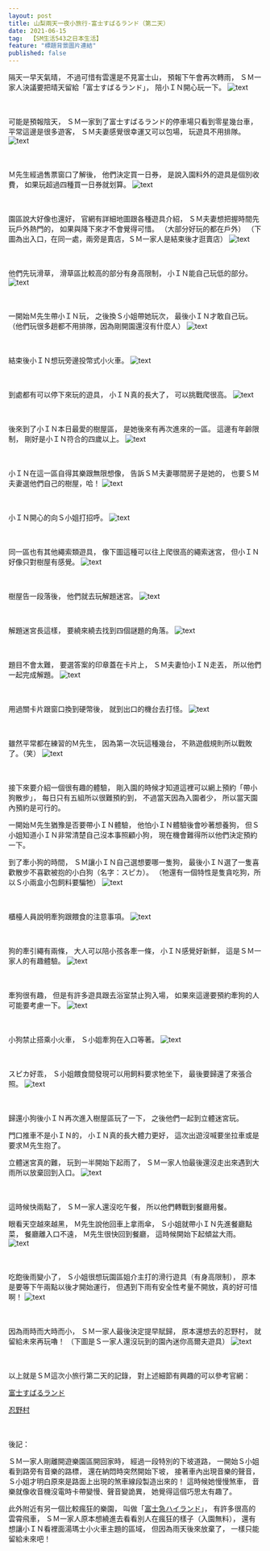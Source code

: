 ```yaml
---
layout: post
title: 山梨兩天一夜小旅行-富士すばるランド（第二天）
date: 2021-06-15
tag:  【SM生活543之日本生活】
feature: "標題背景圖片連結"
published: false
---
```

隔天一早天氣晴，
不過可惜有雲還是不見富士山，
預報下午會再次轉雨，
ＳＭ一家人決議要把晴天留給「富士すばるランド」，
陪小ＩＮ開心玩一下。
![text](https://lh3.googleusercontent.com/-yTvA5_LA4kIhPpFsvqPTXvB8OkOcpopSx4m5kRgQ7Rpd3V3r0v1KAkZajX1cDLia-O9J5cog9mOjIA8CEHpzv6d1L9s-oCRRpCm_qfLTJgjbC2QChqiy4uWenyXS0BdUnBNVI0GR1I=w2400)


<br><br>
可能是預報陰天，
ＳＭ一家到了富士すばるランド的停車場只看到零星幾台車，
平常這邊是很多遊客，
ＳＭ夫妻感覺很幸運又可以包場，
玩遊具不用排隊。
![text](https://lh3.googleusercontent.com/sabz7fCF8fEHMvufT--G2deJIXCvvjoQEvuuRCHI1eVJOevbyEMQWnRgL0rzneY3UyG41QLhKGoOnx52SBY2HIMzrG_F06ggEboeLDyDh4_IHAbMKmrFEgjfrToccZMR1-fdZUSwLMQ=w2400)


<br><br>
Ｍ先生經過售票窗口了解後，
他們決定買一日券，
是說入園料外的遊具是個別收費，
如果玩超過四種買一日券就划算。
![text](https://lh3.googleusercontent.com/d1f-9fkoT78crUeZiZTMIdwOyaJ5IbdKLsQTHLygv6RGL1XAlcCupLA_F2SAtrxasHH7NopOCYMPllgdt2UCQK9C-I4zLtW7To6HnZrxfa-_pePg1EqgbDwN6Q6mZx3bpgIwFV0NXek=w2400)


<br><br>
園區說大好像也還好，
官網有詳細地圖跟各種遊具介紹，
ＳＭ夫妻想把握時間先玩戶外熱門的，
如果與降下來才不會覺得可惜。
（大部分好玩的都在戶外）
（下圖為出入口，在同一處，兩旁是賣店，ＳＭ一家人是結束後才逛賣店）
![text](https://lh3.googleusercontent.com/zDmeEIdfHet7ip_-KVrqEfaGBdKidT6QWyL0XB88Q-issd-B9NtP9bWJWyvgshBqtVrj6ue-S8eiHc5osnjZwlLs3NXY-1WhDn7OGo68HvsUAG6Ueh9UKNhfH8irPFGWvBjyq6bcG58=w2400)


<br><br>
他們先玩滑草，
滑草區比較高的部分有身高限制，
小ＩＮ能自己玩低的部分。
![text](https://lh3.googleusercontent.com/qPEAU0mFlENHJ6DaIILVywj59_4vp8wXtT1AM-u0S5lLmX7fRZdCe5J5pY3a7nuEc04Uy8KgZPu2nzLDZenIMgPixvVANNiF100633CeRpNUQfF_ELmlTb4tt5qLrsSumL9SLpaOew8=w2400)


<br><br>
一開始Ｍ先生帶小ＩＮ玩，
之後換Ｓ小姐帶她玩次，
最後小ＩＮ才敢自己玩。
（他們玩很多趟都不用排隊，因為剛開園還沒有什麼人）
![text](https://lh3.googleusercontent.com/hj3bvqWg0pv807MATPgc1v2uERFuMtkbRO7cZibXm1i35UCbrY8YyXcq2kjGK0UPKR5iy2S-c75JExDixW0qw1LGQeiijsJihq7ctARiGOwOq9x1IarPj2p7nSoBKmt6MpCX8eTfYn8=w2400)


<br><br>
結束後小ＩＮ想玩旁邊投幣式小火車。
![text](https://lh3.googleusercontent.com/RXv2BXd9MOIHdQaY63fvsvg2tBzCt-7WiAojWfuSG_jkUqMOmgORC283BJExI5SRymctwmvEAF_aA7aPmO8-KeYTP2ui0QLUjlFNvdvXerkr0Fq0Z-rPH1UW9-AEFU17dl6Jn-giHXU=w2400)


<br><br>
到處都有可以停下來玩的遊具，
小ＩＮ真的長大了，
可以挑戰爬很高。
![text](https://lh3.googleusercontent.com/7LHeCPtIcfjyQoG-mUPtaycg_IljbeoT7YshyGON99r06ShIiPd5pg4NDi7PmvZWJLZM8tXwW1GJgske3s_LGeCi9WaU5851uEWGtHefj4eZDuf5TUoxwZ90j87w6yVeSq3Z6bwRkis=w2400)


<br><br>
後來到了小ＩＮ本日最愛的樹屋區，
是她後來有再次進來的一區。
這邊有年齡限制，
剛好是小ＩＮ符合的四歲以上。
![text](https://lh3.googleusercontent.com/5Z4BJ4QnrPgIcBhvqoXQ8niuheu1TWsDZ8urHkeNCmbQMg0UaVzeHRFcEVAHovoIfluz4qTuhjSpkYFUWaQj2db4Uibpg6zR6PrsL8NsxiSE4d8hfpE1JY7nuWaLf8mFcikTzB6vKKc=w2400)

<br><br>
小ＩＮ在這一區自得其樂跟無限想像，
告訴ＳＭ夫妻哪間房子是她的，
也要ＳＭ夫妻選他們自己的樹屋，哈！
![text](https://lh3.googleusercontent.com/XhVFS1QW2gIomAd5bY83_6VaNpZu6Q-mbKA3zTUDrg1oPvCgjQML97kIs1WcrhdrEurIt6QJE6myjsEh_8Z4YOgw34rOzEBEZVeYDOm7tqlBmnVV4rMzdP2JnHxgvO9tkh-0l5hdOBI=w2400)


<br><br>
小ＩＮ開心的向Ｓ小姐打招呼。
![text](https://lh3.googleusercontent.com/OzxYJFSL_vvXGfsVD_rSb0cX9-DrFP2cVypReg3FiMMylC57KZPHMz6ps2B6Xs9UigoaA04rsYRCj0o7SnkoKztr6NRJNOCWxoSgfBGErTdsQMCmGs1stuDUEp3O3f4C-mdtP3iq1MM=w2400)


<br><br>
同一區也有其他繩索類遊具，
像下圖這種可以往上爬很高的繩索迷宮，
但小ＩＮ好像只對樹屋有感覺。
![text](https://lh3.googleusercontent.com/loRK5jl7SgeWRJ57hIij3TRHj5_foD_wV4RYmV1doh02DeP7N_LakbmQ8XyCClnRl4ZIdvIwYoSbs19zIMqZLim9CHjwpy5169QiXO0gWCM7gatKMLYxp7fGTP2jzzIQMvUQ9yPPp-E=w2400)


<br><br>
樹屋告一段落後，
他們就去玩解題迷宮。
![text](https://lh3.googleusercontent.com/R_PGaVcIYSpiN-Jr3CPzmAKKhHxLC8qUxI4gzN7mimlGj4wSoJ7DOLRolv2zFJdWiQHtmWY03bFfgO_Ccz1AlWU10G06awSOK540Cg9XdYXhvu8EVJT6R0SjdQBeOnBx1lV2B-rQcj8=w2400)


<br><br>
解題迷宮長這樣，
要繞來繞去找到四個謎題的角落。
![text](https://lh3.googleusercontent.com/bhGnnFoh6oFub2bNtBtn4U1hnlQy2RpLtcaVQaaq6P6aGEdtkRjKYEByTrv9Ykv8Zr2vVD_xOp7avkR3qTMtnHigxK4-dQLeOk4vnhAd-oDdHTC67hOZppxRcckpYuMUkotvpjxffSY=w2400)


<br><br>
題目不會太難，
要選答案的印章蓋在卡片上，
ＳＭ夫妻怕小ＩＮ走丟，
所以他們一起完成解題。
![text](https://lh3.googleusercontent.com/UIq3YuZTPMBIscOFc49VK2xjJlMjtyCDwdw1_8MF4yJ3EcJPF_TaKqgk4xe7n1VzIdfJ0jnDOerjM8QHNkElrDoEHWcAD9tkncTxr4jraePRqkWGyHyI4zayCHFNf44M4WJPNGJaDVE=w2400)


<br><br>
用過關卡片跟窗口換到硬幣後，
就到出口的機台去打怪。
![text](https://lh3.googleusercontent.com/MzZob_Mh1MuzaHMgiCoW4Jz4GfiW1VzbM79T1Q33mIVryUe-MTQK8-vO-qtUVaJSiHHiH7U6ZV15MK4TlLPq22nx5iBQMDkO_8atUiLK31GJtxGKCFirj9KKhe3wCzS_OikIHgaiWLY=w2400)


<br><br>
雖然平常都在練習的Ｍ先生，
因為第一次玩這種幾台，
不熟遊戲規則所以戰敗了。（笑）
![text](https://lh3.googleusercontent.com/5RmaI3SPbtHBscqS9S7E3W4SwARtbNCjkK0yfpkSn3vPqVJ6dqB1r5HwCMG2kNCs49aWtNeGdeceGOB7AyAcSqjcQ6YwP-D8Q7GelGKA8LGltOJc0wcCgxxvq36-XCWsjrVlP9pbE20=w2400)


<br><br>
接下來要介紹一個很有趣的體驗，
剛入園的時候才知道這裡可以網上預約「帶小狗散步」，
每日只有五組所以很難預約到，
不過當天因為入園者少，
所以當天園內預約是可行的。

一開始Ｍ先生猶豫是否要帶小ＩＮ體驗，
他怕小ＩＮ體驗後會吵著想養狗，
但Ｓ小姐知道小ＩＮ非常清楚自己沒本事照顧小狗，
現在機會難得所以他們決定預約一下。

到了牽小狗的時間，
ＳＭ讓小ＩＮ自己選想要哪一隻狗，
最後小ＩＮ選了一隻喜歡散步不喜歡被抱的小白狗（名字：スピカ）。
（牠還有一個特性是隻貪吃狗，所以Ｓ小兩盒小包飼料要騙牠）
![text](https://lh3.googleusercontent.com/eR46i0dQ5_lR-A8iOT3b-wf4skt_7wPpD_o14MkAqMNS31M5oP2X3QL5yMv8ELH0ATvuf2gm8sDgupUkGzwdcQXokvFTAcTdIhd5ul2xK2f1Q-0F6SGv5P6fbMTTQ7LGPWF75loQp-s=w2400)


<br><br>
櫃檯人員說明牽狗跟餵食的注意事項。
![text](https://lh3.googleusercontent.com/pdC0u-ESc21JiGdaNcRQuVjXgKlgK5hqnahJ99WuvxwvmtVK_NFAl9cAcRsHfC_qUPRQrx7e29kYo3ZYbIpXhcmP6CFb2Jh3c1OfYf8IAclZLloD_pkOp-B_tWDHb01DZfoWpD2Zi3o=w2400)


<br><br>
狗的牽引繩有兩條，
大人可以陪小孩各牽一條，
小ＩＮ感覺好新鮮，
這是ＳＭ一家人的有趣體驗。
![text](https://lh3.googleusercontent.com/t8AH1_tU5Ftz7IFM5wGdF0HzxPirrlq474m5-sAt7N1BffZeehSYYWDeUldjGR7Dmi8QoSD13ZdgKadXyY2TNi8dKTLb0snfSFTBSiKPjOTZIi0vLtxgAPTknHbIAoSuJWMhair4aco=w2400)


<br><br>
牽狗很有趣，
但是有許多遊具跟去浴室禁止狗入場，
如果來這邊要預約牽狗的人可能要考慮一下。
![text](https://lh3.googleusercontent.com/9G9hPRYoRzKUwVpCZbQm4EGWwOtCxT0UfKpnwJtFxV5uKF14LQerwJp_QY2O19us5fN4sHmwypppXxz8V5ijoWcE1LcVnB0ioRy0GEpGO-E9GGzKeyGrLel2iy8mS80Ti5gB8DKhfyA=w2400)


<br><br>
小狗禁止搭乘小火車，
Ｓ小姐牽狗在入口等著。
![text](https://lh3.googleusercontent.com/mUf_2cuJDqDPZCvVkWl-lHNZIVivyS2-I57O89A2P4OljI4ugToJVb5RHngMXRsLmNXUIWVAu1a_LOYqoszOoVkbXgUDgxDJtqCqkADLNCzFd2Li0n9dOlATvDpR1BAwLBoFr3zlqN8=w2400)


<br><br>
スピカ好乖，
Ｓ小姐餵食間發現可以用飼料要求牠坐下，
最後要歸還了來張合照。
![text](https://lh3.googleusercontent.com/oGqffXMcnLAA41kYxtLSN80rsc8u92UdAS6OPVGP8eCwDfieS6IQOy_ZM-zBkNy0yLt8ZXBFmtA68SLKxSBWkGHDz0O63W9Z6rZelitRr7PHVUYWgvzlrLOFgyPTjEn26_JkoQdXsJ4=w2400)


<br><br>
歸還小狗後小ＩＮ再次進入樹屋區玩了一下，
之後他們一起到立體迷宮玩。

門口推車不是小ＩＮ的，
小ＩＮ真的長大體力更好，
這次出遊沒喊要坐拉車或是要求Ｍ先生抱了。

立體迷宮真的難，
玩到一半開始下起雨了，
ＳＭ一家人怕最後還沒走出來遇到大雨所以放棄回到入口。
![text](https://lh3.googleusercontent.com/gEmVlx-7F47D-I6qjoT2gkssAfArvxumnbc0-xUb2f3MKk4ammMcbejUTs-Qa2mLUH-L8uhhw5dR6CHX4JP8WVF9RdruV7U66vd9hNB4yLwuIvx4vOgy6UPbQ6ialgJAfH0NMLnoJ74=w2400)


<br><br>
這時候快兩點了，
ＳＭ一家人還沒吃午餐，
所以他們轉戰到餐廳用餐。

眼看天空越來越黑，
Ｍ先生說他回車上拿雨傘，
Ｓ小姐就帶小ＩＮ先進餐廳點菜，
餐廳離入口不遠，
Ｍ先生很快回到餐廳，
這時候開始下起傾盆大雨。
![text](https://lh3.googleusercontent.com/eUT_4WTKXjvZ2cakx9tAsi3Q_ILtNh0_yfVyCFoZANaVaMXqr2vDgdirxrq2nEDOtS6qkYCYSbDmyyjKRXFqEjF9epdjdqEQp8zFWii32Hw-7uXmmBJbETz29_R60J65XJLPbG85M50=w2400)


<br><br>
吃飽後雨變小了，
Ｓ小姐很想玩園區姐介主打的滑行遊具（有身高限制），
原本是要等下午兩點以後才開始運行，
但遇到下雨有安全性考量不開放，真的好可惜啊！
![text](https://lh3.googleusercontent.com/k0G-_VxSPU3lQBn4IGleMBgfjrkQzpQYPW_4Dg8zrxBdUA-YS0om7LdV3lgZH-EXO66qCCYFZ5ymeXMTim-nCgMb2h2UYZ1dpUcWNVeuMsLZJkyV_L0WWikC2KVB45CRrf-xp7HYdK0=w2400)


<br><br>
因為雨時而大時而小，
ＳＭ一家人最後決定提早賦歸，
原本還想去的忍野村，
就留給未來再玩嚕！
（下圖是Ｓ一家人還沒玩到的園內迷你高爾夫遊具）
![text](https://lh3.googleusercontent.com/slE4aMPrYSEqYGvwjTMT7MlWZRF3Gt0dvlRYHs4YnK70y7_LPoE-G378p3Ufc62rnT9Qi9XatOR7HFObqOnPJbJcGgXUorEtoBDIWBUJh72WGZyKmRUcR_r9J_fk7uknxqEIqvhfN58=w2400)

<br><br>
以上就是ＳＭ這次小旅行第二天的記錄，
對上述細節有興趣的可以參考官網：

[富士すばるランド](https://www.subaruland.jp/)

[忍野村](https://goo.gl/maps/FbmqPd2T2Q9hkQY86)


<br><br>
後記：

ＳＭ一家人剛離開遊樂園區開回家時，
經過一段特別的下坡道路，
一開始Ｓ小姐看到路旁有音樂的路標，
還在納悶時突然開始下坡，
接著車內出現音樂的聲音，
Ｓ小姐才明白原來是路面上出現的煞車線段製造出來的！
這時候她慢慢煞車，
音樂就像收音機沒電時卡帶變慢、聲音變詭異，
她覺得這個巧思太有趣了。

此外附近有另一個比較瘋狂的樂園，
叫做「[富士急ハイランド](https://www.fujiq.jp/zh-CHS)」，
有許多很高的雲霄飛車，
ＳＭ一家人原本想繞進去看看別人在瘋狂的樣子（入園無料），
還有想讓小ＩＮ看裡面湯瑪士小火車主題的區域，
但因為雨天後來放棄了，
一樣只能留給未來吧！
